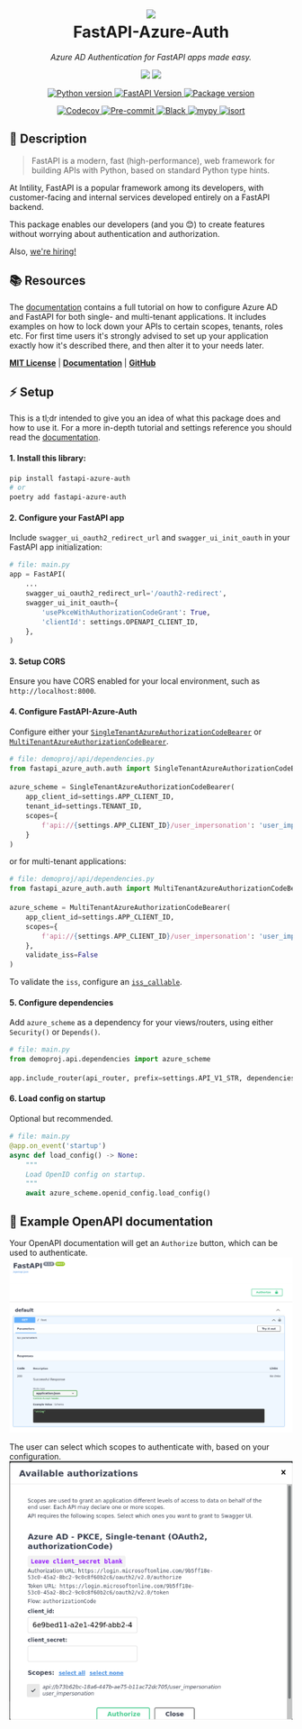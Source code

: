 <h1 align="center">
  <img src="https://avatars.githubusercontent.com/u/35199565" width="124px"/><br/>
  FastAPI-Azure-Auth
</h1>

<p align="center">
    <em>Azure AD Authentication for FastAPI apps made easy.</em>
</p>
<p align="center">
    <img src="https://img.shields.io/badge/Single--tenant-Supported-blue?logo=Microsoft%20Azure&logoColor=white">
    <img src="https://img.shields.io/badge/Multi--tenant-Supported-blue?logo=Microsoft%20Azure&logoColor=white">
</p>
<p align="center">
    <a href="https://python.org">
        <img src="https://img.shields.io/badge/python-v3.9+-blue.svg?logo=python&logoColor=white&label=python" alt="Python version">
    </a>
    <a href="https://fastapi.tiangolo.com/">
        <img src="https://img.shields.io/badge/FastAPI-0.68.0+%20-blue.svg?logo=fastapi&logoColor=white&label=fastapi" alt="FastAPI Version">
    </a>
    <a href="https://pypi.org/pypi/fastapi-azure-auth">
        <img src="https://img.shields.io/pypi/v/fastapi-azure-auth.svg?logo=pypi&logoColor=white&label=pypi" alt="Package version">
    </a>
</p>
<p align="center">
    <a href="https://codecov.io/gh/intility/fastapi-azure-auth">
        <img src="https://codecov.io/gh/intility/fastapi-azure-auth/branch/main/graph/badge.svg?token=BTFGII4GYR" alt="Codecov">
    </a>
    <a href="https://github.com/pre-commit/pre-commit">
        <img src="https://img.shields.io/badge/pre--commit-enabled-brightgreen?logo=pre-commit&logoColor=white" alt="Pre-commit">
    </a>
    <a href="https://github.com/psf/black">
        <img src="https://img.shields.io/badge/code%20style-black-000000.svg" alt="Black">
    </a>
    <a href="http://mypy-lang.org">
        <img src="http://www.mypy-lang.org/static/mypy_badge.svg" alt="mypy">
    </a>
    <a href="https://pycqa.github.io/isort/">
        <img src="https://img.shields.io/badge/%20imports-isort-%231674b1?style=flat&labelColor=ef8336" alt="isort">
    </a>

</p>


## 🚀 Description

> FastAPI is a modern, fast (high-performance), web framework for building APIs with Python, based on standard Python type hints.  
  
At Intility, FastAPI is a popular framework among its developers, 
with customer-facing and internal services developed entirely on a FastAPI backend.

This package enables our developers (and you 😊) to create features without worrying about authentication and authorization.  

Also, [we're hiring!](https://intility.no/en/career/)

## 📚 Resources

The [documentation](https://intility.github.io/fastapi-azure-auth/) contains a full tutorial on how to configure Azure AD 
and FastAPI for both single- and multi-tenant applications. It includes examples on how to lock down
your APIs to certain scopes, tenants, roles etc. For first time users it's strongly advised to set up your 
application exactly how it's described there, and then alter it to your needs later. 

[**MIT License**](https://github.com/Intility/fastapi-azure-auth/blob/main/LICENSE)
| [**Documentation**](https://intility.github.io/fastapi-azure-auth/)
| [**GitHub**](https://github.com/snok/django-guid)


## ⚡ Setup

This is a tl;dr intended to give you an idea of what this package does and how to use it. 
For a more in-depth tutorial and settings reference you should read the 
[documentation](https://intility.github.io/fastapi-azure-auth/).


#### 1. Install this library:
```bash
pip install fastapi-azure-auth
# or
poetry add fastapi-azure-auth
```

#### 2. Configure your FastAPI app
Include `swagger_ui_oauth2_redirect_url` and `swagger_ui_init_oauth` in your FastAPI app initialization:

```python
# file: main.py
app = FastAPI(
    ...
    swagger_ui_oauth2_redirect_url='/oauth2-redirect',
    swagger_ui_init_oauth={
        'usePkceWithAuthorizationCodeGrant': True,
        'clientId': settings.OPENAPI_CLIENT_ID,
    },
)
```

#### 3. Setup CORS
Ensure you have CORS enabled for your local environment, such as `http://localhost:8000`. 

#### 4. Configure FastAPI-Azure-Auth
Configure either your [`SingleTenantAzureAuthorizationCodeBearer`](https://intility.github.io/fastapi-azure-auth/settings/single_tenant)
or [`MultiTenantAzureAuthorizationCodeBearer`](https://intility.github.io/fastapi-azure-auth/settings/multi_tenant).


```python
# file: demoproj/api/dependencies.py
from fastapi_azure_auth.auth import SingleTenantAzureAuthorizationCodeBearer

azure_scheme = SingleTenantAzureAuthorizationCodeBearer(
    app_client_id=settings.APP_CLIENT_ID,
    tenant_id=settings.TENANT_ID,
    scopes={
        f'api://{settings.APP_CLIENT_ID}/user_impersonation': 'user_impersonation',
    }
)
```
or for multi-tenant applications:
```python
# file: demoproj/api/dependencies.py
from fastapi_azure_auth.auth import MultiTenantAzureAuthorizationCodeBearer

azure_scheme = MultiTenantAzureAuthorizationCodeBearer(
    app_client_id=settings.APP_CLIENT_ID,
    scopes={
        f'api://{settings.APP_CLIENT_ID}/user_impersonation': 'user_impersonation',
    },    
    validate_iss=False
)
```
To validate the `iss`, configure an 
[`iss_callable`](https://intility.github.io/fastapi-azure-auth/multi-tenant/accept_specific_tenants_only). 

#### 5. Configure dependencies

Add `azure_scheme` as a dependency for your views/routers, using either `Security()` or `Depends()`.
```python
# file: main.py
from demoproj.api.dependencies import azure_scheme

app.include_router(api_router, prefix=settings.API_V1_STR, dependencies=[Security(azure_scheme, scopes='user_impersonation')])
```

#### 6. Load config on startup

Optional but recommended. 

```python
# file: main.py
@app.on_event('startup')
async def load_config() -> None:
    """
    Load OpenID config on startup.
    """
    await azure_scheme.openid_config.load_config()
```


## 📄 Example OpenAPI documentation
Your OpenAPI documentation will get an `Authorize` button, which can be used to authenticate.
![authorize](docs/static/img/single-and-multi-tenant/fastapi_1_authorize_button.png)

The user can select which scopes to authenticate with, based on your configuration.
![scopes](docs/static/img/single-and-multi-tenant/fastapi_3_authenticate.png)